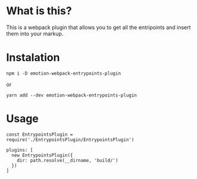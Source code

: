 # What is this?

This is a webpack plugin that allows you to get all the entripoints and insert them into your markup.

# Instalation

`npm i -D emotion-webpack-entrypoints-plugin`

or

`yarn add --dev emotion-webpack-entrypoints-plugin`

# Usage

```
const EntrypointsPlugin = require('./EntrypointsPlugin/EntrypointsPlugin')

plugins: [
  new EntrypointsPlugin({
    dir: path.resolve(__dirname, 'build/')
  })
]
```
